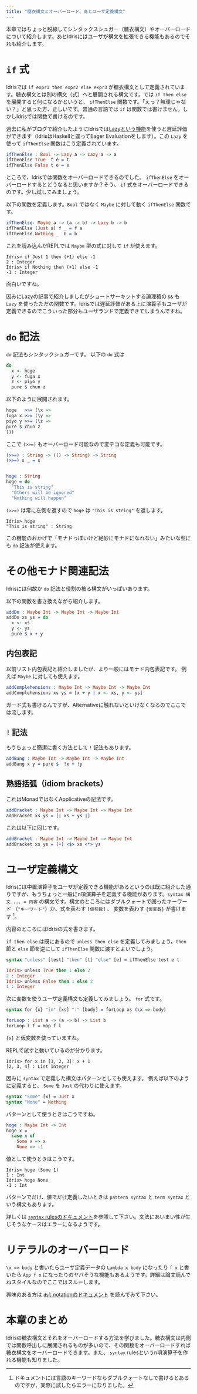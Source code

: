 ```yaml
---
title: "糖衣構文とオーバーロード、あとユーザ定義構文"
---
```


本章ではちょっと脱線してシンタックスシュガー（糖衣構文）やオーバーロードについて紹介します。あとIdrisにはユーザが構文を拡張できる機能もあるのでそれも紹介します。

# `if` 式

Idrisでは `if expr1 then expr2 else expr3` が糖衣構文として定義されています。糖衣構文とは別の構文（式）へと展開される構文です。では `if then else` を展開すると何になるかというと、 `ifThenElse` 関数です。「えっ？無理じゃない？」と思った方、正しいです。普通の言語では `if` は関数では書けません。しかしIdrisでは関数で書けるのです。

過去に私がブログで紹介したようにIdrisでは[Lazyという機能](https://keens.github.io/blog/2019/02/14/effective_idris__lazy/)を使うと遅延評価ができます（IdrisはHaskellと違ってEager Evaluationをします）。この `Lazy` を使って `ifThenElse` 関数はこう定義されています。

```idris
ifThenElse : Bool -> Lazy a -> Lazy a -> a
ifThenElse True  t e = t
ifThenElse False t e = e
```

ところで、Idrisでは関数をオーバーロードできるのでした。 `ifThenElse` をオーバーロードするとどうなると思いますか？そう、 `if` 式をオーバーロードできるのです。少し試してみましょう。

以下の関数を定義します。`Bool` ではなく `Maybe` に対して動く `ifThenElse` 関数です。

``` idris
ifThenElse: Maybe a -> (a -> b) -> Lazy b -> b
ifThenElse (Just a) f _ = f a
ifThenElse Nothing _  b = b
```

これを読み込んだREPLでは `Maybe` 型の式に対して `if` が使えます。

``` text
Idris> if Just 1 then (+1) else -1
2 : Integer
Idris> if Nothing then (+1) else -1
-1 : Integer
```

面白いですね。

因みにLazyの記事で紹介しましたがショートサーキットする論理積の `&&` も `Lazy` を使ったただの関数です。Idrisでは遅延評価がある上に演算子もユーザが定義できるのでこういった部分もユーザランドで定義できてしまうんですね。

# `do` 記法

`do` 記法もシンタックシュガーです。
以下の `do` 式は

``` idris
do
  x <- hoge
  y <- fuga x
  z <- piyo y
  pure $ chun z
```

以下のように展開されます。

``` idris
hoge   >>= (\x =>
fuga x >>= (\y =>
piyo y >>= (\z =>
pure $ chun z
)))
```

ここで `(>>=)` もオーバーロード可能なので変テコな定義も可能です。

``` idris
(>>=) : String -> (() -> String) -> String
(>>=) s _ = s


hoge : String
hoge = do
  "This is string"
  "Others will be ignored"
  "Nothing will happen"
```

`(>>=)` は常に左側を返すので `hoge` は `"This is string"` を返します。

``` text
Idris> hoge
"This is string" : String
```

この機能のおかげで「モナドっぽいけど絶妙にモナドになれない」みたいな型にも `do` 記法が使えます。

# その他モナド関連記法

Idrisには何故か `do` 記法と役割の被る構文がいっぱいあります。

以下の関数を書き換えながら紹介します。

``` idris
addDo : Maybe Int -> Maybe Int -> Maybe Int
addDo xs ys = do
  x <- xs
  y <- ys
  pure $ x + y
```

## 内包表記

以前リスト内包表記と紹介しましたが、より一般にはモナド内包表記です。
例えば `Maybe` に対しても使えます。

``` idris
addComplehensions : Maybe Int -> Maybe Int -> Maybe Int
addComplehensions xs ys = [x + y | x <- xs, y <- ys]
```

ガード式も書けるんですが、Alternativeに触れないといけなくなるのでここでは流します。

## `!` 記法

もうちょっと簡潔に書く方法として `!` 記法もあります。

``` idris
addBang : Maybe Int -> Maybe Int -> Maybe Int
addBang x y = pure $  !x + !y
```

## 熟語括弧（idiom brackets）

これはMonadではなくApplicativeの記法です。

``` idris
addBracket : Maybe Int -> Maybe Int -> Maybe Int
addBracket xs ys = [| xs + ys |]
```

これは以下に同じです。


``` idris
addBracket : Maybe Int -> Maybe Int -> Maybe Int
addBracket xs ys = (+) <$> xs <*> ys
```



# ユーザ定義構文

Idrisには中置演算子をユーザが定義できる機能があるというのは既に紹介した通りですが、もうちょっと一般にn項演算子を定義する機能があります。`syntax 構文.... = 内容` の構文です。構文のところにはダブルクォートで囲ったキーワード （`"キーワード"`）か、式を表わす `[仮引数]` 、 変数を表わす `{仮変数}` が書けます [^1]。

[^1]: ドキュメントには言語のキーワードならダブルクォートなしで書けるとあるのですが、実際に試したらエラーになりました。

内容のところにはIdrisの式を書きます。

`if then else` は既にあるので `unless then else` を定義してみましょう。`then` 節と `else` 節を逆にして `ifThenElse` 関数に渡すとよいでしょう。

``` idris
syntax "unless" [test] "then" [t] "else" [e] = ifThenElse test e t
```

``` idris
Idris> unless True then 1 else 2
2 : Integer
Idris> unless False then 1 else 2
1 : Integer
```

次に変数を使うユーザ定義構文も定義してみましょう。 `for` 式です。

``` idris
syntax for {x} "in" [xs] ":" [body] = forLoop xs (\x => body)

forLoop : List a -> (a -> b) -> List b
forLoop l f = map f l
```

`{x}` と仮変数を使っていますね。

REPLで試すと動いているのが分かります。

```text
Idris> for x in [1, 2, 3]: x + 1
[2, 3, 4] : List Integer
```


因みに `syntax` で定義した構文はパターンとしても使えます。
例えば以下のように定義すると、 `Some` を `Just` の代わりに使えます。

``` idris
syntax "Some" [x] = Just x
syntax "None" = Nothing
```

パターンとして使うときはこうですね。

``` idris
hoge : Maybe Int -> Int
hoge x =
  case x of
    Some x => x
    None => -1
```

値として使うときはこうです。

``` text
Idris> hoge (Some 1)
1 : Int
Idris> hoge None
-1 : Int
```

パターンでだけ、値でだけ定義したいときは `pattern syntax` と `term syntax` という構文もあります。

詳しくは [`syntax` rulesのドキュメント](http://docs.idris-lang.org/en/latest/tutorial/syntax.html#syntax-rules)を参照して下さい。文法にあいまい性が生じそうなケースはエラーになるようです。


# リテラルのオーバーロード

`\x => body` と書いたらユーザ定義データの `Lambda x body` になったり `f x` と書いたら `App f x` になったりのヤバそうな機能もあるようです。詳細は論文読んでねスタイルなのでここではスルーします。

興味のある方は [`dsl` notationのドキュメント](http://docs.idris-lang.org/en/latest/tutorial/syntax.html#dsl-notation) を読んでみて下さい。


# 本章のまとめ

Idrisの糖衣構文とそれをオーバーロードする方法を学びました。糖衣構文は内側では関数呼出しに展開されるものが多いので、その関数をオーバーロードすれば糖衣構文をオーバーロードできます。また、 `syntax` rulesというn項演算子を作れる機能も知りました。
